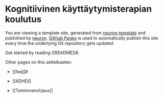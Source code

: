 # Kognitiivinen käyttäytymisterapian koulutus

You are viewing a template site, generated from [neuron-template](https://github.com/srid/neuron-template) and published by [neuron](https://neuron.zettel.page/). [GitHub Pages](https://pages.github.com/) is used to automatically publish this site every time the underlying Git repository gets updated.

Get started by reading [[README]]#.

Other pages on this zettelkasten:

- [[faq]]#
 
- [[ADHD]]
- [[Toiminnanohjaus]]

